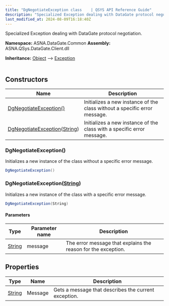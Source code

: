 ```yaml
---
title: "DgNegotiateException class    | QSYS API Reference Guide"
description: "Specialized Exception dealing with DataGate protocol negotiation. "
last_modified_at: 2024-08-09T16:18:40Z
---
```


Specialized Exception dealing with DataGate protocol negotiation.

**Namespace:** ASNA.DataGate.Common
**Assembly:** ASNA.QSys.DataGate.Client.dll

**Inheritance:** [Object](https://docs.microsoft.com/en-us/dotnet/api/system.object) --> [Exception](https://docs.microsoft.com/en-us/dotnet/api/system.exception)
<br>
<br>

## Constructors

| Name | Description |
| --- | --- |
| [DgNegotiateException()](#dgnegotiateexception) | Initializes a new instance of the  class without a specific error message.
| [DgNegotiateException](#dgnegotiateexceptionstring)([String](https://docs.microsoft.com/en-us/dotnet/api/system.string)) | Initializes a new instance of the  class with a specific error message.

### DgNegotiateException()

Initializes a new instance of the  class without a specific error message.

```cs
DgNegotiateException()
```

### DgNegotiateException([String](https://docs.microsoft.com/en-us/dotnet/api/system.string))

Initializes a new instance of the  class with a specific error message.

```cs
DgNegotiateException(String)
```

#### Parameters

| Type | Parameter name | Description
| --- | --- | ---
| [String](https://docs.microsoft.com/en-us/dotnet/api/system.string) | message | The error message that explains the reason for the exception.

## Properties

| Type | Name | Description
| --- | --- | --- 
| [String](https://learn.microsoft.com/en-us/dotnet/api/system.string?view=net-8.0) | Message | Gets a message that describes the current exception. |
